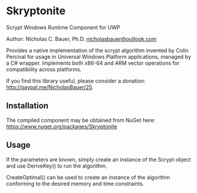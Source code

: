 # Skryptonite
Scrypt Windows Runtime Component for UWP 

Author: Nicholas C. Bauer, Ph.D.
nicholasbauer@outlook.com

Provides a native implementation of the scrypt algorithm invented by Colin Percival for usage in Universal Windows Platform applications, managed by a C# wrapper. Implements both x86-64 and ARM vector operations for compatibility across platforms.

If you find this library useful, please consider a donation: http://paypal.me/NicholasBauer/25.

Installation
------------
The compiled component may be obtained from NuGet here: https://www.nuget.org/packages/Skryptonite

Usage
-----
If the parameters are known, simply create an instance of the Scrypt object and use DeriveKey() to run the algorithm.

CreateOptimal() can be used to create an instance of the algorithm conforming to the desired memory and time constraints.
